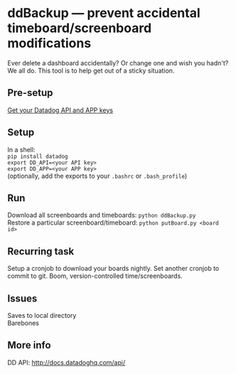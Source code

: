 # ddBackup — prevent accidental timeboard/screenboard modifications
Ever delete a dashboard accidentally? Or change one and wish you hadn't? We all do. This tool is to help get out of a sticky situation.

## Pre-setup
[Get your Datadog API and APP keys][dd-keys]  

## Setup
In a shell:  
`pip install datadog`  
`export DD_API=<your API key>`  
`export DD_APP=<your APP key>`  
(optionally, add the exports to your `.bashrc` or `.bash_profile`)

## Run
Download all screenboards and timeboards: `python ddBackup.py`  
Restore a particular screenboard/timeboard: `python putBoard.py <board id>`  

## Recurring task
Setup a cronjob to download your boards nightly. Set another cronjob to commit to git. Boom, version-controlled time/screenboards.

## Issues
Saves to local directory  
Barebones 

## More info
DD API: http://docs.datadoghq.com/api/

[dd-keys]: https://app.datadoghq.com/account/settings#api
